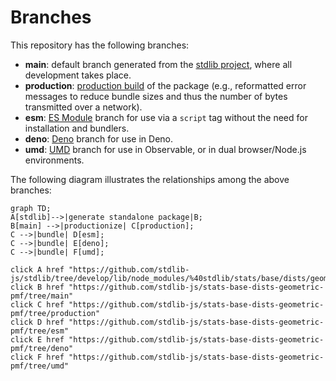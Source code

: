 <!--

@license Apache-2.0

Copyright (c) 2022 The Stdlib Authors.

Licensed under the Apache License, Version 2.0 (the "License");
you may not use this file except in compliance with the License.
You may obtain a copy of the License at

    http://www.apache.org/licenses/LICENSE-2.0

Unless required by applicable law or agreed to in writing, software
distributed under the License is distributed on an "AS IS" BASIS,
WITHOUT WARRANTIES OR CONDITIONS OF ANY KIND, either express or implied.
See the License for the specific language governing permissions and
limitations under the License.

-->

# Branches

This repository has the following branches:

-   **main**: default branch generated from the [stdlib project][stdlib-url], where all development takes place.
-   **production**: [production build][production-url] of the package (e.g., reformatted error messages to reduce bundle sizes and thus the number of bytes transmitted over a network).
-   **esm**: [ES Module][esm-url] branch for use via a `script` tag without the need for installation and bundlers.
-   **deno**: [Deno][deno-url] branch for use in Deno.
-   **umd**: [UMD][umd-url] branch for use in Observable, or in dual browser/Node.js environments.

The following diagram illustrates the relationships among the above branches:

```mermaid
graph TD;
A[stdlib]-->|generate standalone package|B;
B[main] -->|productionize| C[production];
C -->|bundle| D[esm];
C -->|bundle| E[deno];
C -->|bundle| F[umd];

click A href "https://github.com/stdlib-js/stdlib/tree/develop/lib/node_modules/%40stdlib/stats/base/dists/geometric/pmf"
click B href "https://github.com/stdlib-js/stats-base-dists-geometric-pmf/tree/main"
click C href "https://github.com/stdlib-js/stats-base-dists-geometric-pmf/tree/production"
click D href "https://github.com/stdlib-js/stats-base-dists-geometric-pmf/tree/esm"
click E href "https://github.com/stdlib-js/stats-base-dists-geometric-pmf/tree/deno"
click F href "https://github.com/stdlib-js/stats-base-dists-geometric-pmf/tree/umd"
```

[stdlib-url]: https://github.com/stdlib-js/stdlib/tree/develop/lib/node_modules/%40stdlib/stats/base/dists/geometric/pmf
[production-url]: https://github.com/stdlib-js/stats-base-dists-geometric-pmf/tree/production
[deno-url]: https://github.com/stdlib-js/stats-base-dists-geometric-pmf/tree/deno
[umd-url]: https://github.com/stdlib-js/stats-base-dists-geometric-pmf/tree/umd
[esm-url]: https://github.com/stdlib-js/stats-base-dists-geometric-pmf/tree/esm